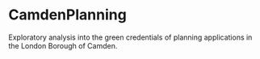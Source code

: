 # CamdenPlanning
Exploratory analysis into the green credentials of planning applications in the London Borough of Camden.
